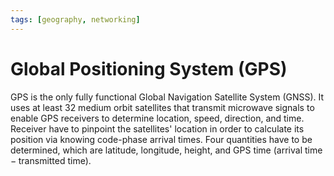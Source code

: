 ```yaml
---
tags: [geography, networking]
---
```


# Global Positioning System (GPS)

GPS is the only fully functional Global Navigation Satellite System (GNSS). It
uses at least 32 medium orbit satellites that transmit microwave signals to
enable GPS receivers to determine location, speed, direction, and time.
Receiver have to pinpoint the satellites' location in order to calculate its
position via knowing code-phase arrival times. Four quantities have to be
determined, which are latitude, longitude, height, and GPS time ($\text{arrival
time} - \text{transmitted time}$).

